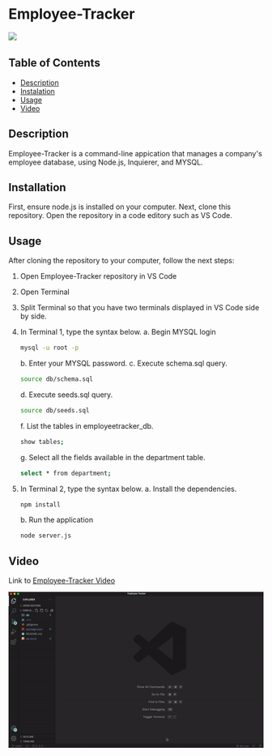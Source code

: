 # Employee-Tracker

<a href="https://choosealicense.com/licenses/mit" target="_blank"><img src="https://img.shields.io/badge/License-MIT-yellow.svg" /></a>

## Table of Contents

- [Description](#description)
- [Instalation](#installation)
- [Usage](#usage)
- [Video](#video)

## Description

Employee-Tracker is a command-line appication that manages a company's employee database, using Node.js, Inquierer, and MYSQL.

## Installation

First, ensure node.js is installed on your computer.
Next, clone this repository. Open the repository in a code editory such as VS Code.

## Usage

After cloning the repository to your computer, follow the next steps:

1. Open Employee-Tracker repository in VS Code

2. Open Terminal

3. Split Terminal so that you have two terminals displayed in VS Code side by side.

4. In Terminal 1, type the syntax below.
   a. Begin MYSQL login

   ```bash
   mysql -u root -p
   ```

   b. Enter your MYSQL password.
   c. Execute schema.sql query.

   ```bash
   source db/schema.sql
   ```

   d. Execute seeds.sql query.

   ```bash
   source db/seeds.sql
   ```

   f. List the tables in employeetracker_db.

   ```bash
   show tables;
   ```

   g. Select all the fields available in the department table.

   ```bash
   select * from department;
   ```

5. In Terminal 2, type the syntax below.
   a. Install the dependencies.

   ```bash
   npm install
   ```

   b. Run the application

   ```bash
   node server.js
   ```

## Video

Link to [Employee-Tracker Video](https://drive.google.com/file/d/1vxH8DDKKsGLasg4-1c1563hiRuIElO32/view?usp=sharing)

![alt text](./Employee-Tracker.gif)
